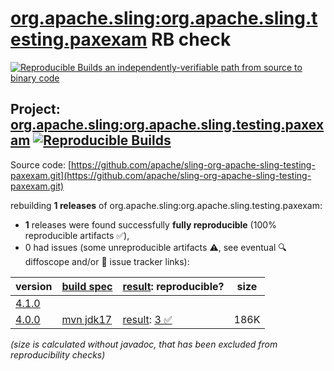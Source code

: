 [org.apache.sling:org.apache.sling.testing.paxexam](https://central.sonatype.com/artifact/org.apache.sling/org.apache.sling.testing.paxexam/versions) RB check
=======

[![Reproducible Builds](https://reproducible-builds.org/images/logos/rb.svg) an independently-verifiable path from source to binary code](https://reproducible-builds.org/)

## Project: [org.apache.sling:org.apache.sling.testing.paxexam](https://central.sonatype.com/artifact/org.apache.sling/org.apache.sling.testing.paxexam/versions) [![Reproducible Builds](https://img.shields.io/endpoint?url=https://raw.githubusercontent.com/jvm-repo-rebuild/reproducible-central/master/content/org/apache/sling/org.apache.sling.testing.paxexam/badge.json)](https://github.com/jvm-repo-rebuild/reproducible-central/blob/master/content/org/apache/sling/org.apache.sling.testing.paxexam/README.md)

Source code: [https://github.com/apache/sling-org-apache-sling-testing-paxexam.git](https://github.com/apache/sling-org-apache-sling-testing-paxexam.git)

rebuilding **1 releases** of org.apache.sling:org.apache.sling.testing.paxexam:
- **1** releases were found successfully **fully reproducible** (100% reproducible artifacts :white_check_mark:),
- 0 had issues (some unreproducible artifacts :warning:, see eventual :mag: diffoscope and/or :memo: issue tracker links):

| version | [build spec](/BUILDSPEC.md) | [result](https://reproducible-builds.org/docs/jvm/): reproducible? | size |
| -- | --------- | ------ | -- |
| [4.1.0](https://central.sonatype.com/artifact/org.apache.sling/org.apache.sling.testing.paxexam/4.1.0/pom) | | | |
| [4.0.0](https://central.sonatype.com/artifact/org.apache.sling/org.apache.sling.testing.paxexam/4.0.0/pom) | [mvn jdk17](org.apache.sling.testing.paxexam-4.0.0.buildspec) | [result](org.apache.sling.testing.paxexam-4.0.0.buildinfo): [3 :white_check_mark: ](org.apache.sling.testing.paxexam-4.0.0.buildcompare) | 186K |

<i>(size is calculated without javadoc, that has been excluded from reproducibility checks)</i>
